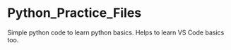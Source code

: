# Python_Practice_Files

Simple python code to learn python basics.
Helps to learn VS Code basics too.

